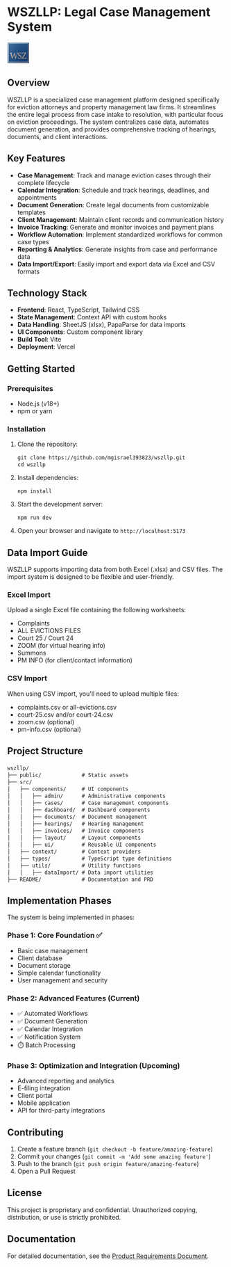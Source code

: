 # WSZLLP: Legal Case Management System

![WSZLLP Logo](/public/mainlogo.png)

## Overview

WSZLLP is a specialized case management platform designed specifically for eviction attorneys and property management law firms. It streamlines the entire legal process from case intake to resolution, with particular focus on eviction proceedings. The system centralizes case data, automates document generation, and provides comprehensive tracking of hearings, documents, and client interactions.

## Key Features

- **Case Management**: Track and manage eviction cases through their complete lifecycle
- **Calendar Integration**: Schedule and track hearings, deadlines, and appointments
- **Document Generation**: Create legal documents from customizable templates
- **Client Management**: Maintain client records and communication history
- **Invoice Tracking**: Generate and monitor invoices and payment plans
- **Workflow Automation**: Implement standardized workflows for common case types
- **Reporting & Analytics**: Generate insights from case and performance data
- **Data Import/Export**: Easily import and export data via Excel and CSV formats

## Technology Stack

- **Frontend**: React, TypeScript, Tailwind CSS
- **State Management**: Context API with custom hooks
- **Data Handling**: SheetJS (xlsx), PapaParse for data imports
- **UI Components**: Custom component library
- **Build Tool**: Vite
- **Deployment**: Vercel

## Getting Started

### Prerequisites

- Node.js (v18+)
- npm or yarn

### Installation

1. Clone the repository:
   ```
   git clone https://github.com/mgisrael393823/wszllp.git
   cd wszllp
   ```

2. Install dependencies:
   ```
   npm install
   ```

3. Start the development server:
   ```
   npm run dev
   ```

4. Open your browser and navigate to `http://localhost:5173`

## Data Import Guide

WSZLLP supports importing data from both Excel (.xlsx) and CSV files. The import system is designed to be flexible and user-friendly.

### Excel Import

Upload a single Excel file containing the following worksheets:
- Complaints
- ALL EVICTIONS FILES
- Court 25 / Court 24
- ZOOM (for virtual hearing info)
- Summons
- PM INFO (for client/contact information)

### CSV Import

When using CSV import, you'll need to upload multiple files:
- complaints.csv or all-evictions.csv
- court-25.csv and/or court-24.csv
- zoom.csv (optional)
- pm-info.csv (optional)

## Project Structure

```
wszllp/
├── public/             # Static assets
├── src/
│   ├── components/     # UI components
│   │   ├── admin/      # Administrative components
│   │   ├── cases/      # Case management components
│   │   ├── dashboard/  # Dashboard components
│   │   ├── documents/  # Document management
│   │   ├── hearings/   # Hearing management
│   │   ├── invoices/   # Invoice components
│   │   ├── layout/     # Layout components
│   │   ├── ui/         # Reusable UI components
│   ├── context/        # Context providers
│   ├── types/          # TypeScript type definitions
│   ├── utils/          # Utility functions
│   │   ├── dataImport/ # Data import utilities
├── README/             # Documentation and PRD
```

## Implementation Phases

The system is being implemented in phases:

### Phase 1: Core Foundation ✅
- Basic case management
- Client database
- Document storage
- Simple calendar functionality
- User management and security

### Phase 2: Advanced Features (Current)
- ✅ Automated Workflows
- ✅ Document Generation
- ✅ Calendar Integration
- ✅ Notification System
- ⏱️ Batch Processing

### Phase 3: Optimization and Integration (Upcoming)
- Advanced reporting and analytics
- E-filing integration
- Client portal
- Mobile application
- API for third-party integrations

## Contributing

1. Create a feature branch (`git checkout -b feature/amazing-feature`)
2. Commit your changes (`git commit -m 'Add some amazing feature'`)
3. Push to the branch (`git push origin feature/amazing-feature`)
4. Open a Pull Request

## License

This project is proprietary and confidential. Unauthorized copying, distribution, or use is strictly prohibited.

## Documentation

For detailed documentation, see the [Product Requirements Document](./WSZLLP-PRD.md).